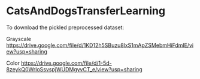 # CatsAndDogsTransferLearning 


To download the pickled preprocessed dataset:

Grayscale
https://drive.google.com/file/d/1KD12h5SBuzu8lxS1mApZSMebmHiFdmlE/view?usp=sharing

Color
https://drive.google.com/file/d/1-5d-8zeykQ0WrloSsvspjWUDMgyvCT_e/view?usp=sharing

